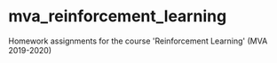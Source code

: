 # mva_reinforcement_learning
Homework assignments for the course 'Reinforcement Learning' (MVA 2019-2020)
